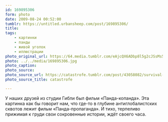 ```yaml
---
id: 169895306
form: photo
date: 2009-08-24 00:52:00
tumblr: https://untitled.urbansheep.com/post/169895306/
title:
tags:
    - картинки
    - панды
    - живой уголок
    - иллюстрации
photo_original_url: https://64.media.tumblr.com/eAjcQX6ADbp8l5g2cJSsMs54_500.jpg
photo: ../../media/169895306.jpg
photo_caption:
photo_source:
photo_source_url: https://catastrofe.tumblr.com/post/43058082/survival-of-the-best-equipped
photo_source_title: catastrofe

---
```


<p>У наших друзей из студии Гибли был фильм «Панда-копанда». Эта картинка как бы говорит нам, что где-то в глубине антиглобалистских сквотов лежит фильм «Панда-пропаганда». И тихо, терпеливо прижимая к груди свои сокровенные истории, ждёт своего часа.</p>
